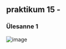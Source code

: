 ## praktikum 15 - 


### Ülesanne 1
![image](https://github.com/user-attachments/assets/58b960d9-c47f-4e51-aa6e-a6d62baae33b)
